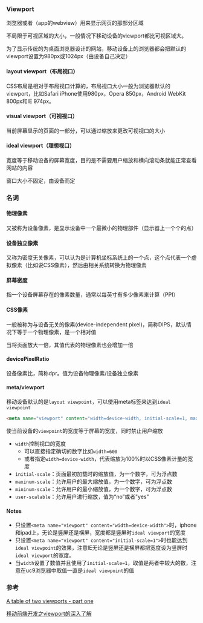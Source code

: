 ### Viewport

浏览器或者（app的webview）用来显示网页的那部分区域

不局限于可视区域的大小，一般情况下移动设备的viewport都比可视区域大。

为了显示传统的为桌面浏览器设计的网站，移动设备上的浏览器都会把默认的viewport设置为980px或1024px（由设备自己决定）

#### layout viewport（布局视口）

CSS布局是相对于布局视口计算的，布局视口大小一般为浏览器默认的viewport，比如Safari iPhone使用980px，Opera 850px，Android WebKit 800px和IE 974px。

#### visual viewport（可视视口）

当前屏幕显示的页面的一部分，可以通过缩放来更改可视视口的大小

#### ideal viewport（理想视口）

宽度等于移动设备的屏幕宽度，目的是不需要用户缩放和横向滚动条就能正常查看网站的内容

窗口大小不固定，由设备而定

### 名词

#### 物理像素

又被称为设备像素，是显示设备中一个最微小的物理部件（显示器上一个个的点）

#### 设备独立像素

又称为密度无关像素，可以认为是计算机坐标系统上的一个点，这个点代表一个虚拟像素（比如说CSS像素），然后由相关系统转换为物理像素

#### 屏幕密度

指一个设备屏幕存在的像素数量，通常以每英寸有多少像素来计算（PPI）

#### CSS像素

一般被称为与设备无关的像素(device-independent pixel)，简称DIPS，默认情况下等于一个物理像素，是一个相对值

当将页面放大一倍，其值代表的物理像素也会增加一倍

#### devicePixelRatio

设备像素比，简称dpr。值为设备物理像素/设备独立像素

#### meta/viewport

移动设备默认的是`layout viewpoint`，可以使用meta标签来达到`ideal viewpoint`

```html
<meta name="viewport" content="width=device-width, initial-scale=1, maximum-scale=1,user-scalable=no">
```

使当前设备的`viewpoint`的宽度等于屏幕的宽度，同时禁止用户缩放

- `width`控制视口的宽度
  - 可以直接指定确切的数字比如`width=600`
  - 或者指定`width=device-width`，代表缩放为100%时以CSS像素计量的宽度
- `initial-scale`：页面最初加载时的缩放值，为一个数字，可为浮点数
- `maxinum-scale`：允许用户的最大缩放值，为一个数字，可为浮点数
- `mininum-scale`：允许用户的最小缩放值，为一个数字，可为浮点数
- `user-scalable`：允许用户进行缩放，值为“no”或者"yes"

#### Notes

- 只设置`<meta name="viewport" content="width=device-width">`时，iphone和ipad上，无论是竖屏还是横屏，宽度都是竖屏时`ideal viewport`的宽度
- 只设置`<meta name="viewport" content="initial-scale=1">`时也能达到`ideal viewpoint`的效果，注意IE无论是竖屏还是横屏都把宽度设为竖屏时`ideal viewport`的宽度。
- 当`width`设置了数值并且使用了`initial-scale=1`，取值是两者中较大的数，注意在uc9浏览器中取值一直是`ideal viewpoint`的值

### 参考

[A table of two viewports - part one](https://www.quirksmode.org/mobile/viewports.html)

[移动前端开发之viewport的深入了解](https://www.cnblogs.com/2050/p/3877280.html)